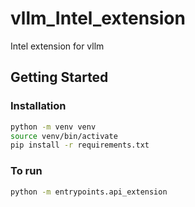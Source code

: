 # vllm_Intel_extension

Intel extension for vllm

## Getting Started

### Installation

```bash
python -m venv venv
source venv/bin/activate
pip install -r requirements.txt
```

### To run

```bash
python -m entrypoints.api_extension
```
